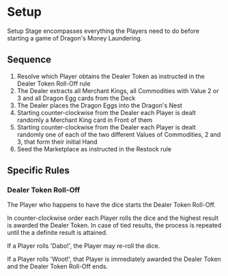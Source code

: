 # Setup

Setup Stage encompasses everything the Players need to do before starting a game of Dragon's Money Laundering.

## Sequence

1. Resolve which Player obtains the Dealer Token as instructed in the Dealer Token Roll-Off rule
2. The Dealer extracts all Merchant Kings, all Commodities with Value 2 or 3 and all Dragon Egg cards from the Deck
3. The Dealer places the Dragon Eggs into the Dragon's Nest
4. Starting counter-clockwise from the Dealer each Player is dealt randomly a Merchant King card in Front of them
4. Starting counter-clockwise from the Dealer each Player is dealt randomly one of each of the two different Values of Commodities, 2 and 3, that form their initial Hand
5. Seed the Marketplace as instructed in the Restock rule

## Specific Rules

### Dealer Token Roll-Off

The Player who happens to have the dice starts the Dealer Token Roll-Off.

In counter-clockwise order each Player rolls the dice and the highest result is awarded the Dealer Token. In case of tied results, the process is repeated until the a definite result is attained.

If a Player rolls 'Dabo!', the Player may re-roll the dice.

If a Player rolls 'Woot!', that Player is immediately awarded the Dealer Token and the Dealer Token Roll-Off ends.
